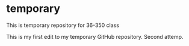 # temporary
This is temporary repository for 36-350 class

This is my first edit to my temporary GitHub repository. 
Second attemp.
